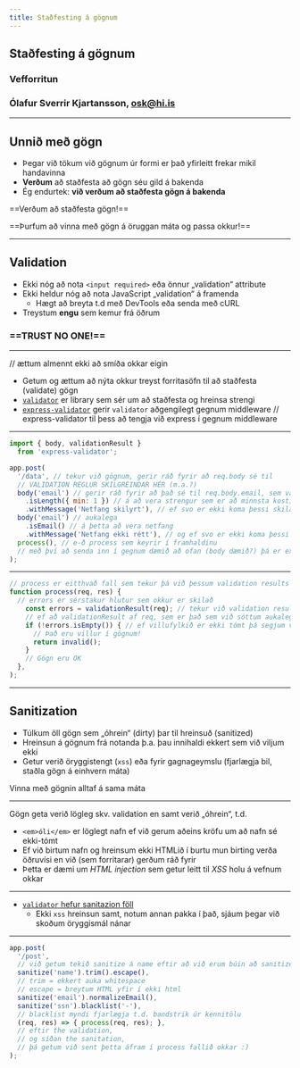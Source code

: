 ```yaml
---
title: Staðfesting á gögnum
---
```


## Staðfesting á gögnum

### Vefforritun

### Ólafur Sverrir Kjartansson, [osk@hi.is](mailto:osk@hi.is)

---

## Unnið með gögn

* Þegar við tökum við gögnum úr formi er það yfirleitt frekar mikil handavinna
* **Verðum** að staðfesta að gögn séu gild á bakenda
* Ég endurtek: **við verðum að staðfesta gögn á bakenda**

==Verðum að staðfesta gögn!==

==Þurfum að vinna með gögn á öruggan máta og passa okkur!==

***

## Validation

* Ekki nóg að nota `<input required>` eða önnur „validation“ attribute
* Ekki heldur nóg að nota JavaScript „validation“ á framenda
  * Hægt að breyta t.d með DevTools eða senda með cURL
* Treystum **engu** sem kemur frá öðrum

### ==TRUST NO ONE!==

***
// ættum almennt ekki að smíða okkar eigin
* Getum og ættum að nýta okkur treyst forritasöfn til að staðfesta (validate) gögn
* [`validator`](https://github.com/chriso/validator.js) er library sem sér um að staðfesta og hreinsa strengi
* [`express-validator`](https://github.com/ctavan/express-validator) gerir `validator` aðgengilegt gegnum middleware
// express-validator til þess að tengja við express í gegnum middleware

***

<!-- eslint-disable no-undef -->

```javascript
import { body, validationResult }
  from 'express-validator';

app.post(
  '/data', // tekur við gögnum, gerir ráð fyrir að req.body sé til
  // VALIDATION REGLUR SKILGREINDAR HÉR (m.a.?)
  body('email') // gerir ráð fyrir að það sé til req.body.email, sem var þá sent inn í gegnum þetta form
    .isLength({ min: 1 }) // á að vera strengur sem er að minnsta kosti af lengdinni einn
    .withMessage('Netfang skilyrt'), // ef svo er ekki koma þessi skilaboð
  body('email') // aukalega 
    .isEmail() // á þetta að vera netfang
    .withMessage('Netfang ekki rétt'), // og ef svo er ekki koma þessi skilaboð upp
  process(), // e-ð process sem keyrir í framhaldinu
  // með því að senda inn í gegnum dæmið að ofan (body dæmið?) þá er express-validator library-ið að breyta request hlutnum
);
```

***

<!-- eslint-disable no-undef -->

```javascript
// process er eitthvað fall sem tekur þá við þessum validation results úr request
function process(req, res) {
  // errors er sérstakur hlutur sem okkur er skilað
    const errors = validationResult(req); // tekur við validation results úr request
    // ef að validationResult af req, sem er það sem við sóttum aukalega úr express-validator forritasafninu, finnur breytingar í request, segir til um að einhverjar villur hafi átt sér stað miðað við þær validation reglur sem eru skilgreindar fyrir ofan í body fallinu inní post fallinu, þá fáum við villurnar í einhversskonar fylki
    if (!errors.isEmpty()) { // ef villufylkið er ekki tómt þá segjum við invalid, annars ok
      // Það eru villur í gögnum!
      return invalid(); 
    }
    // Gögn eru OK
  },
);
```

***

## Sanitization

* Túlkum öll gögn sem „óhrein“ (dirty) þar til hreinsuð (sanitized)
* Hreinsun á gögnum frá notanda þ.a. þau innihaldi ekkert sem við viljum ekki
* Getur verið öryggistengt (`xss`) eða fyrir gagnageymslu (fjarlægja bil, staðla gögn á einhvern máta)

Vinna með gögnin alltaf á sama máta

***

Gögn geta verið lögleg skv. validation en samt verið „óhrein“, t.d.

* `<em>óli</em>` er löglegt nafn ef við gerum aðeins kröfu um að nafn sé ekki-tómt
* Ef við birtum nafn og hreinsum ekki HTMLið í burtu mun birting verða öðruvísi en við (sem forritarar) gerðum ráð fyrir
* Þetta er dæmi um _HTML injection_  sem getur leitt til _XSS_ holu á vefnum okkar


***

* [`validator` hefur sanitazion föll](https://github.com/chriso/validator.js#sanitizers)
  * Ekki `xss` hreinsun samt, notum annan pakka í það, sjáum þegar við skoðum öryggismál nánar

***

<!-- eslint-disable no-undef -->

```javascript
app.post(
  '/post',
  // við getum tekið sanitize á name eftir að við erum búin að sanitize-a gögnin
  sanitize('name').trim().escape(),
  // trim = ekkert auka whitespace
  // escape = breytum HTML yfir í ekki html
  sanitize('email').normalizeEmail(),
  sanitize('ssn').blacklist('-'),
  // blacklist myndi fjarlægja t.d. bandstrik úr kennitölu
  (req, res) => { process(req, res); },
  // eftir the validation,
  // og síðan the sanitation,
  // þá getum við sent þetta áfram í process fallið okkar :)
);
```
